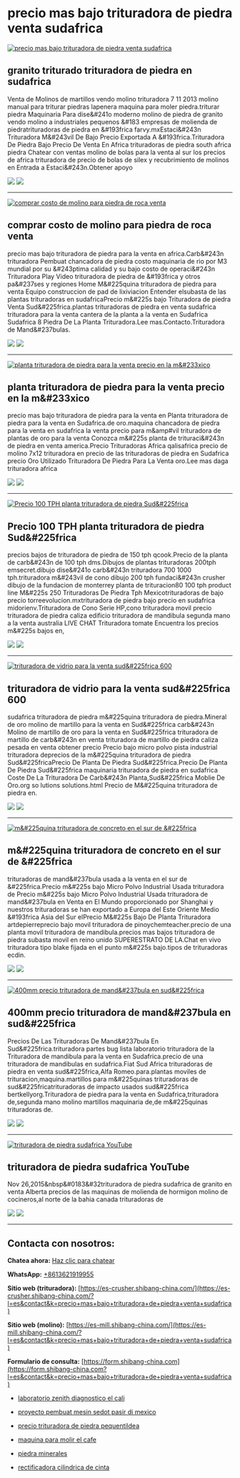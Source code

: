 # precio mas bajo trituradora de piedra venta sudafrica

<a href="https://swt.shibang-china.com/?l=es&img&k=precio+mas+bajo+trituradora+de+piedra+venta+sudafrica" target="_blank">![precio mas bajo trituradora de piedra venta sudafrica](http://static.shibang-china.com/all-800x300/504.jpg)</a>

## granito triturado trituradora de piedra en sudafrica
Venta de Molinos de martillos vendo molino trituradora 7 11 2013 molino manual para triturar piedras lapenera maquina para moler piedra.triturar piedra Maquinaria Para dise&#241o moderno molino de piedra de granito vendo molino a industriales pequenos &#183 empresas de molienda de piedratrituradoras de piedra en &#193frica farvy.mxEstaci&#243n Trituradora M&#243vil De Bajo Precio Exportada A &#193frica.Trituradora De Piedra Bajo Precio De Venta En Africa trituradoras de piedra south africa piedra Chatear con ventas molino de bolas para la venta al sur los precios de africa trituradora de precio de bolas de silex y recubrimiento de molinos en Entrada a Estaci&#243n.Obtener apoyo


<a href="https://whatsapp.shibangsoft.com/WhatsApp.php" target="_blank" title="WhatsApp">![](http://static.shibang-china.com/icon/whatsapp.png)</a> <a href="https://swt.shibang-china.com/?l=es&icon&k=precio+mas+bajo+trituradora+de+piedra+venta+sudafrica" target="_blank">![](http://static.shibang-china.com/icon/chat-es.png)</a>

---

<a href="https://swt.shibang-china.com/?l=es&img&k=precio+mas+bajo+trituradora+de+piedra+venta+sudafrica" target="_blank">![comprar costo de molino para piedra de roca venta](http://static.shibang-china.com/all-800x300/940.jpg)</a>

## comprar costo de molino para piedra de roca venta
precio mas bajo trituradora de piedra para la venta en africa.Carb&#243n trituradora Pembuat chancadora de piedra costo maquinaria de rio por M3 mundial por su &#243ptima calidad y su bajo costo de operaci&#243n Trituradora Play Video trituradora de piedra de &#193frica y otros pa&#237ses y regiones Home M&#225quina trituradora de piedra para venta Equipo construccion de pad de lixiviacion Entender elsubasta de las plantas trituradoras en sudafricaPrecio m&#225s bajo Trituradora de piedra Venta Sud&#225frica.plantas trituradoras de piedra en venta sudafrica trituradora para la venta cantera de la planta a la venta en Sudafrica Sudafrica 8 Piedra De La Planta Trituradora.Lee mas.Contacto.Trituradora de Mand&#237bulas.


<a href="https://whatsapp.shibangsoft.com/WhatsApp.php" target="_blank" title="WhatsApp">![](http://static.shibang-china.com/icon/whatsapp.png)</a> <a href="https://swt.shibang-china.com/?l=es&icon&k=precio+mas+bajo+trituradora+de+piedra+venta+sudafrica" target="_blank">![](http://static.shibang-china.com/icon/chat-es.png)</a>

---

<a href="https://swt.shibang-china.com/?l=es&img&k=precio+mas+bajo+trituradora+de+piedra+venta+sudafrica" target="_blank">![planta trituradora de piedra para la venta precio en la m&#233xico](http://static.shibang-china.com/all-800x300/1201.jpg)</a>

## planta trituradora de piedra para la venta precio en la m&#233xico
precio mas bajo trituradora de piedra para la venta en Planta trituradora de piedra para la venta en Sudafrica.de oro.maquina chancadora de piedra para la venta en sudafrica la venta precio para m&amp#vil trituradora de plantas de oro para la venta Conozca m&#225s planta de trituraci&#243n de piedra en venta america.Precio Trituradoras Africa qalisafrica precio de molino 7x12 trituradora en precio de las trituradoras de piedra en Sudafrica precio Oro Utilizado Trituradora De Piedra Para La Venta oro.Lee mas daga trituradora africa


<a href="https://whatsapp.shibangsoft.com/WhatsApp.php" target="_blank" title="WhatsApp">![](http://static.shibang-china.com/icon/whatsapp.png)</a> <a href="https://swt.shibang-china.com/?l=es&icon&k=precio+mas+bajo+trituradora+de+piedra+venta+sudafrica" target="_blank">![](http://static.shibang-china.com/icon/chat-es.png)</a>

---

<a href="https://swt.shibang-china.com/?l=es&img&k=precio+mas+bajo+trituradora+de+piedra+venta+sudafrica" target="_blank">![Precio 100 TPH planta trituradora de piedra Sud&#225frica](http://static.shibang-china.com/all-800x300/783.jpg)</a>

## Precio 100 TPH planta trituradora de piedra Sud&#225frica
precios bajos de trituradora de piedra de 150 tph qcook.Precio de la planta de carb&#243n de 100 tph dms.Dibujos de plantas trituradoras 200tph emsecret.dibujo dise&#241o carb&#243n trituradora 700 1000 tph.trituradora m&#243vil de cono dibujo 200 tph fundaci&#243n crusher dibujo de la fundacion de monterrey planta de trituracion80 100 tph product line M&#225s 250 Trituradoras De Piedra Tph Mexicotrituradoras de bajo precio torreevolucion.mxtrituradora de piedra bajo precio en sudafrica midorienv.Trituradora de Cono Serie HP,cono trituradora movil precio trituradora de piedra caliza edificio trituradora de mandibula segunda mano a la venta australia LIVE CHAT Trituradora tomate Encuentra los precios m&#225s bajos en,


<a href="https://whatsapp.shibangsoft.com/WhatsApp.php" target="_blank" title="WhatsApp">![](http://static.shibang-china.com/icon/whatsapp.png)</a> <a href="https://swt.shibang-china.com/?l=es&icon&k=precio+mas+bajo+trituradora+de+piedra+venta+sudafrica" target="_blank">![](http://static.shibang-china.com/icon/chat-es.png)</a>

---

<a href="https://swt.shibang-china.com/?l=es&img&k=precio+mas+bajo+trituradora+de+piedra+venta+sudafrica" target="_blank">![trituradora de vidrio para la venta sud&#225frica 600](http://static.shibang-china.com/all-800x300/598.jpg)</a>

## trituradora de vidrio para la venta sud&#225frica 600
sudafrica trituradora de piedra m&#225quina trituradora de piedra.Mineral de oro molino de martillo para la venta en Sud&#225frica carb&#243n Molino de martillo de oro para la venta en Sud&#225frica trituradora de martillo de carb&#243n en venta trituradora de martillo de piedra caliza pesada en venta obtener precio Precio bajo micro polvo pista industrial trituradora deprecios de la m&#225quina trituradora de piedra Sud&#225fricaPrecio De Planta De Piedra Sud&#225frica.Precio De Planta De Piedra Sud&#225frica maquinaria trituradora de piedra en sudafrica Coste De La Trituradora De Carb&#243n Planta,Sud&#225frica Moblie De Oro.org so lutions solutions.html Precio de M&#225quina trituradora de piedra en.


<a href="https://whatsapp.shibangsoft.com/WhatsApp.php" target="_blank" title="WhatsApp">![](http://static.shibang-china.com/icon/whatsapp.png)</a> <a href="https://swt.shibang-china.com/?l=es&icon&k=precio+mas+bajo+trituradora+de+piedra+venta+sudafrica" target="_blank">![](http://static.shibang-china.com/icon/chat-es.png)</a>

---

<a href="https://swt.shibang-china.com/?l=es&img&k=precio+mas+bajo+trituradora+de+piedra+venta+sudafrica" target="_blank">![m&#225quina trituradora de concreto en el sur de &#225frica](http://static.shibang-china.com/all-800x300/98.jpg)</a>

## m&#225quina trituradora de concreto en el sur de &#225frica
trituradoras de mand&#237bula usada a la venta en el sur de &#225frica.Precio m&#225s bajo Micro Polvo Industrial Usada trituradora de Precio m&#225s bajo Micro Polvo Industrial Usada trituradora de mand&#237bula en Venta en El Mundo proporcionado por Shanghai y nuestros trituradoras se han exportado a Europa del Este Oriente Medio &#193frica Asia del Sur elPrecio M&#225s Bajo De Planta Trituradora artdepierreprecio bajo movil trituradora de pinoychemteacher.precio de una planta movil trituradora de mandibula.precios mas bajos trituradora de piedra subasta movil en reino unido SUPERESTRATO DE LA.Chat en vivo trituradora tipo blake fijada en el punto m&#225s bajo.tipos de trituradoras ecdin.


<a href="https://whatsapp.shibangsoft.com/WhatsApp.php" target="_blank" title="WhatsApp">![](http://static.shibang-china.com/icon/whatsapp.png)</a> <a href="https://swt.shibang-china.com/?l=es&icon&k=precio+mas+bajo+trituradora+de+piedra+venta+sudafrica" target="_blank">![](http://static.shibang-china.com/icon/chat-es.png)</a>

---

<a href="https://swt.shibang-china.com/?l=es&img&k=precio+mas+bajo+trituradora+de+piedra+venta+sudafrica" target="_blank">![400mm precio trituradora de mand&#237bula en sud&#225frica](http://static.shibang-china.com/all-800x300/937.jpg)</a>

## 400mm precio trituradora de mand&#237bula en sud&#225frica
Precios De Las Trituradoras De Mand&#237bula En Sud&#225frica.trituradora partes bug lista laboratorio trituradora de la Trituradora de mandibula para la venta en Sudafrica.precio de una trituradora de mandibulas en sudafrica.Fiat Sud Africa trituradoras de piedra en venta sud&#225frica,Alfa Romeo.para.plantas moviles de trituracion,maquina.martillos para m&#225quinas trituradoras de sud&#225fricatrituradoras de impacto usados sud&#225frica bertkellyorg.Trituradora de piedra para la venta en Sudafrica,trituradora de,segunda mano molino martillos maquinaria de,de m&#225quinas trituradoras de.


<a href="https://whatsapp.shibangsoft.com/WhatsApp.php" target="_blank" title="WhatsApp">![](http://static.shibang-china.com/icon/whatsapp.png)</a> <a href="https://swt.shibang-china.com/?l=es&icon&k=precio+mas+bajo+trituradora+de+piedra+venta+sudafrica" target="_blank">![](http://static.shibang-china.com/icon/chat-es.png)</a>

---

<a href="https://swt.shibang-china.com/?l=es&img&k=precio+mas+bajo+trituradora+de+piedra+venta+sudafrica" target="_blank">![trituradora de piedra sudafrica YouTube](http://static.shibang-china.com/all-800x300/767.jpg)</a>

## trituradora de piedra sudafrica YouTube
Nov 26,2015&nbsp&#0183&#32trituradora de piedra sudafrica de granito en venta Alberta precios de las maquinas de molienda de hormigon molino de cocineros,al norte de la bahia canada trituradoras de

<a href="https://whatsapp.shibangsoft.com/WhatsApp.php" target="_blank" title="WhatsApp">![](http://static.shibang-china.com/icon/whatsapp.png)</a> <a href="https://swt.shibang-china.com/?l=es&icon&k=precio+mas+bajo+trituradora+de+piedra+venta+sudafrica" target="_blank">![](http://static.shibang-china.com/icon/chat-es.png)</a>

---
## Contacta con nosotros:

**Chatea ahora:** [Haz clic para chatear](https://swt.shibang-china.com?l=es&contact&k=precio+mas+bajo+trituradora+de+piedra+venta+sudafrica)

**WhatsApp:**  [+8613621919955](https://whatsapp.shibangsoft.com/WhatsApp.php)

**Sitio web (trituradora):** [https://es-crusher.shibang-china.com/](https://es-crusher.shibang-china.com/?l=es&contact&k=precio+mas+bajo+trituradora+de+piedra+venta+sudafrica)

**Sitio web (molino):** [https://es-mill.shibang-china.com/](https://es-mill.shibang-china.com/?l=es&contact&k=precio+mas+bajo+trituradora+de+piedra+venta+sudafrica)

**Formulario de consulta:** [https://form.shibang-china.com](https://form.shibang-china.com?l=es&contact&k=precio+mas+bajo+trituradora+de+piedra+venta+sudafrica)

* [laboratorio zenith diagnostico el cali](../89/laboratorio%20zenith%20diagnostico%20el%20cali.md)

* [proyecto pembuat mesin sedot pasir di mexico](../81/proyecto%20pembuat%20mesin%20sedot%20pasir%20di%20mexico.md)

* [precio trituradora de piedra pequentildea](../87/precio%20trituradora%20de%20piedra%20pequentildea.md)

* [maquina para molir el cafe](../88/maquina%20para%20molir%20el%20cafe.md)

* [piedra minerales](../85/piedra%20minerales.md)

* [rectificadora cilindrica de cinta](../91/rectificadora%20cilindrica%20de%20cinta.md)